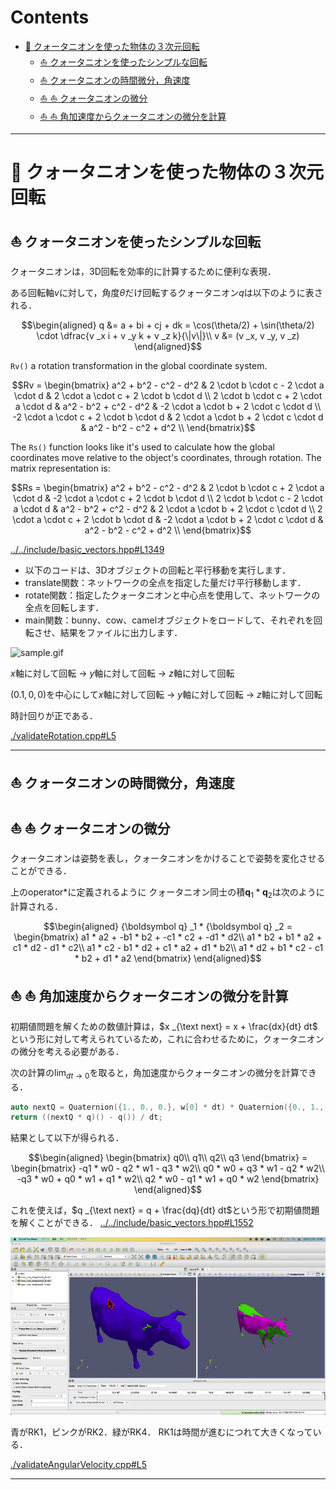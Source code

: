 # Contents
- [🐋 クォータニオンを使った物体の３次元回転](#🐋-クォータニオンを使った物体の３次元回転)
    - [⛵ クォータニオンを使ったシンプルな回転](#⛵-クォータニオンを使ったシンプルな回転)
    - [⛵ クォータニオンの時間微分，角速度](#⛵-クォータニオンの時間微分，角速度)
    - [⛵ ⛵ クォータニオンの微分](#⛵-⛵-クォータニオンの微分)
    - [⛵ ⛵ 角加速度からクォータニオンの微分を計算](#⛵-⛵-角加速度からクォータニオンの微分を計算)


---
# 🐋 クォータニオンを使った物体の３次元回転 

## ⛵ クォータニオンを使ったシンプルな回転 

クォータニオンは，3D回転を効率的に計算するために便利な表現．

ある回転軸$v$に対して，角度$\theta$だけ回転するクォータニオン$q$は以下のように表される．

```math
\begin{aligned}
q &= a + bi + cj + dk = \cos(\theta/2) +  \sin(\theta/2) \cdot \dfrac{v _x i + v _y k + v _z k}{\|v\|}\\
v &= (v _x, v _y, v _z)
\end{aligned}
```

`Rv()` a rotation transformation in the global coordinate system.

```math
Rv = \begin{bmatrix}
a^2 + b^2 - c^2 - d^2 & 2 \cdot b \cdot c - 2 \cdot a \cdot d & 2 \cdot a \cdot c + 2 \cdot b \cdot d \\
2 \cdot b \cdot c + 2 \cdot a \cdot d & a^2 - b^2 + c^2 - d^2 & -2 \cdot a \cdot b + 2 \cdot c \cdot d \\
-2 \cdot a \cdot c + 2 \cdot b \cdot d & 2 \cdot a \cdot b + 2 \cdot c \cdot d & a^2 - b^2 - c^2 + d^2 \\
\end{bmatrix}
```

The `Rs()` function looks like it's used to calculate how the global coordinates move relative to the object's coordinates, through rotation.
The matrix representation is:

```math
Rs = \begin{bmatrix}
a^2 + b^2 - c^2 - d^2 & 2 \cdot b \cdot c + 2 \cdot a \cdot d & -2 \cdot a \cdot c + 2 \cdot b \cdot d \\
2 \cdot b \cdot c - 2 \cdot a \cdot d & a^2 - b^2 + c^2 - d^2 & 2 \cdot a \cdot b + 2 \cdot c \cdot d \\
2 \cdot a \cdot c + 2 \cdot b \cdot d & -2 \cdot a \cdot b + 2 \cdot c \cdot d & a^2 - b^2 - c^2 + d^2 \\
\end{bmatrix}
```
[../../include/basic_vectors.hpp#L1349](../../include/basic_vectors.hpp#L1349)


* 以下のコードは、3Dオブジェクトの回転と平行移動を実行します．
* translate関数：ネットワークの全点を指定した量だけ平行移動します．
* rotate関数：指定したクォータニオンと中心点を使用して、ネットワークの全点を回転します．
* main関数：bunny、cow、camelオブジェクトをロードして、それぞれを回転させ、結果をファイルに出力します．

![sample.gif](sample.gif)

$x$軸に対して回転 -> $y$軸に対して回転 -> $z$軸に対して回転

$(0.1,0,0)$を中心にして$x$軸に対して回転 -> $y$軸に対して回転 -> $z$軸に対して回転

時計回りが正である．

[./validateRotation.cpp#L5](./validateRotation.cpp#L5)

---
## ⛵ クォータニオンの時間微分，角速度 

## ⛵ ⛵ クォータニオンの微分  

クォータニオンは姿勢を表し，クォータニオンをかけることで姿勢を変化させることができる．

上のoperator*に定義されるように
クォータニオン同士の積$`{\boldsymbol q} _1 * {\boldsymbol q} _2`$は次のように計算される．

```math
\begin{aligned}
{\boldsymbol q} _1 * {\boldsymbol q} _2 =
\begin{bmatrix}
a1 * a2 + -b1 * b2 + -c1 * c2 + -d1 * d2\\
a1 * b2 + b1 * a2 + c1 * d2 - d1 * c2\\
a1 * c2 - b1 * d2 + c1 * a2 + d1 * b2\\
a1 * d2 + b1 * c2 - c1 * b2 + d1 * a2
\end{bmatrix}
\end{aligned}
```

## ⛵ ⛵ 角加速度からクォータニオンの微分を計算  

初期値問題を解くための数値計算は，$`x _{\text next} = x + \frac{dx}{dt} dt`$
という形に対して考えられているため，これに合わせるために，クォータニオンの微分を考える必要がある．

次の計算の$`\lim _{dt \to 0}`$を取ると，角加速度からクォータニオンの微分を計算できる．

```cpp
auto nextQ = Quaternion({1., 0., 0.}, w[0] * dt) * Quaternion({0., 1., 0.}, w[1] * dt) * Quaternion({0., 0., 1.}, w[2] * dt);
return ((nextQ * q)() - q()) / dt;
```

結果として以下が得られる．

```math
\begin{aligned}
\begin{bmatrix}
q0\\
q1\\
q2\\
q3
\end{bmatrix}
=
\begin{bmatrix}
-q1 * w0 - q2 * w1 - q3 * w2\\
q0 * w0 + q3 * w1 - q2 * w2\\
-q3 * w0 + q0 * w1 + q1 * w2\\
q2 * w0 - q1 * w1 + q0 * w2
\end{bmatrix}
\end{aligned}
```

これを使えば，$`q _{\text next} = q + \frac{dq}{dt} dt`$という形で初期値問題を解くことができる．
[../../include/basic_vectors.hpp#L1552](../../include/basic_vectors.hpp#L1552)


![sample_dQdt.gif](sample_dQdt.gif)

青がRK1，ピンクがRK2．緑がRK4．
RK1は時間が進むにつれて大きくなっている．

[./validateAngularVelocity.cpp#L5](./validateAngularVelocity.cpp#L5)

---
